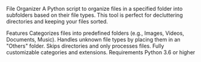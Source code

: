 File Organizer
A Python script to organize files in a specified folder into subfolders based on their file types. This tool is perfect for decluttering directories and keeping your files sorted.

Features
Categorizes files into predefined folders (e.g., Images, Videos, Documents, Music).
Handles unknown file types by placing them in an "Others" folder.
Skips directories and only processes files.
Fully customizable categories and extensions.
Requirements
Python 3.6 or higher
